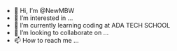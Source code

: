 - 👋 Hi, I’m @NewMBW
- 👀 I’m interested in ...
- 🌱 I’m currently learning coding at ADA TECH  SCHOOL
- 💞️ I’m looking to collaborate on ...
- 📫 How to reach me ...

<!---
NewMBW/NewMBW is a ✨ special ✨ repository because its `README.md` (this file) appears on your GitHub profile.
You can click the Preview link to take a look at your changes.
--->
